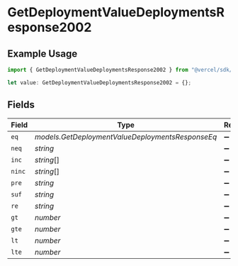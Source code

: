 # GetDeploymentValueDeploymentsResponse2002

## Example Usage

```typescript
import { GetDeploymentValueDeploymentsResponse2002 } from "@vercel/sdk/models/getdeploymentop.js";

let value: GetDeploymentValueDeploymentsResponse2002 = {};
```

## Fields

| Field                                            | Type                                             | Required                                         | Description                                      |
| ------------------------------------------------ | ------------------------------------------------ | ------------------------------------------------ | ------------------------------------------------ |
| `eq`                                             | *models.GetDeploymentValueDeploymentsResponseEq* | :heavy_minus_sign:                               | N/A                                              |
| `neq`                                            | *string*                                         | :heavy_minus_sign:                               | N/A                                              |
| `inc`                                            | *string*[]                                       | :heavy_minus_sign:                               | N/A                                              |
| `ninc`                                           | *string*[]                                       | :heavy_minus_sign:                               | N/A                                              |
| `pre`                                            | *string*                                         | :heavy_minus_sign:                               | N/A                                              |
| `suf`                                            | *string*                                         | :heavy_minus_sign:                               | N/A                                              |
| `re`                                             | *string*                                         | :heavy_minus_sign:                               | N/A                                              |
| `gt`                                             | *number*                                         | :heavy_minus_sign:                               | N/A                                              |
| `gte`                                            | *number*                                         | :heavy_minus_sign:                               | N/A                                              |
| `lt`                                             | *number*                                         | :heavy_minus_sign:                               | N/A                                              |
| `lte`                                            | *number*                                         | :heavy_minus_sign:                               | N/A                                              |